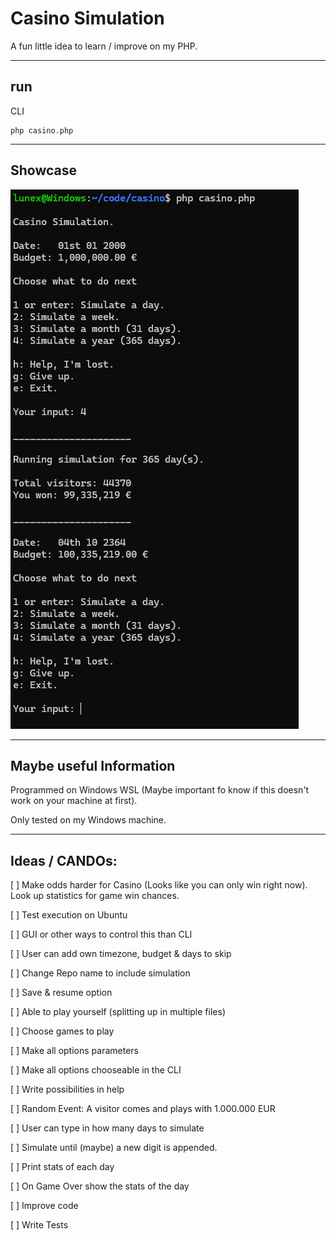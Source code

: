 # Casino Simulation

A fun little idea to learn / improve on my PHP.

---

## run

CLI
```
php casino.php
```

---

## Showcase

![alt Image of possible simulation](ReadmeFeatures1.png "Image of possible simulation")

---

## Maybe useful Information

Programmed on Windows WSL (Maybe important fo know if this doesn't work on your machine at first).

Only tested on my Windows machine. 

---

## Ideas / CANDOs:

[ ] Make odds harder for Casino (Looks like you can only win right now). Look up statistics for game win chances.

[ ] Test execution on Ubuntu

[ ] GUI or other ways to control this than CLI

[ ] User can add own timezone, budget & days to skip

[ ] Change Repo name to include simulation

[ ] Save & resume option

[ ] Able to play yourself (splitting up in multiple files)

[ ] Choose games to play

[ ] Make all options parameters

[ ] Make all options chooseable in the CLI

[ ] Write possibilities in help

[ ] Random Event: A visitor comes and plays with 1.000.000 EUR

[ ] User can type in how many days to simulate

[ ] Simulate until (maybe) a new digit is appended.

[ ] Print stats of each day

[ ] On Game Over show the stats of the day

[ ] Improve code

[ ] Write Tests